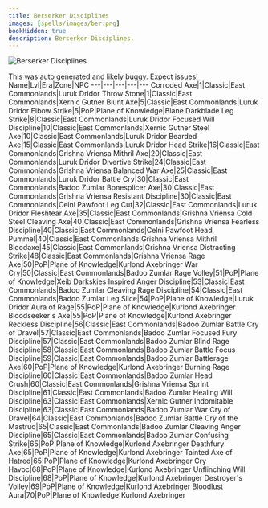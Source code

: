 ```yaml
---
title: Berserker Disciplines
images: [spells/images/ber.png]
bookHidden: true
description: Berserker Disciplines.
---
```

![Berserker Disciplines](/images/spells-and-abilities/ber-banner.png)


This was auto generated and likely buggy. Expect issues!
Name|Lvl|Era|Zone|NPC
---|---|---|---|---
Corroded Axe|1|Classic|East Commonlands|Luruk Dridor
Throw Stone|1|Classic|East Commonlands|Xernic Gutner
Blunt Axe|5|Classic|East Commonlands|Luruk Dridor
Elbow Strike|5|PoP|Plane of Knowledge|Blane Darkblade
Leg Strike|8|Classic|East Commonlands|Luruk Dridor
Focused Will Discipline|10|Classic|East Commonlands|Xernic Gutner
Steel Axe|10|Classic|East Commonlands|Luruk Dridor
Bearded Axe|15|Classic|East Commonlands|Luruk Dridor
Head Strike|16|Classic|East Commonlands|Grishna Vriensa
Mithril Axe|20|Classic|East Commonlands|Luruk Dridor
Divertive Strike|24|Classic|East Commonlands|Grishna Vriensa
Balanced War Axe|25|Classic|East Commonlands|Luruk Dridor
Battle Cry|30|Classic|East Commonlands|Badoo Zumlar
Bonesplicer Axe|30|Classic|East Commonlands|Grishna Vriensa
Resistant Discipline|30|Classic|East Commonlands|Celni Pawfoot
Leg Cut|32|Classic|East Commonlands|Luruk Dridor
Fleshtear Axe|35|Classic|East Commonlands|Grishna Vriensa
Cold Steel Cleaving Axe|40|Classic|East Commonlands|Grishna Vriensa
Fearless Discipline|40|Classic|East Commonlands|Celni Pawfoot
Head Pummel|40|Classic|East Commonlands|Grishna Vriensa
Mithril Bloodaxe|45|Classic|East Commonlands|Grishna Vriensa
Distracting Strike|48|Classic|East Commonlands|Grishna Vriensa
Rage Axe|50|PoP|Plane of Knowledge|Kurlond Axebringer
War Cry|50|Classic|East Commonlands|Badoo Zumlar
Rage Volley|51|PoP|Plane of Knowledge|Xeib Darkskies
Inspired Anger Discipline|53|Classic|East Commonlands|Badoo Zumlar
Cleaving Rage Discipline|54|Classic|East Commonlands|Badoo Zumlar
Leg Slice|54|PoP|Plane of Knowledge|Luruk Dridor
Aura of Rage|55|PoP|Plane of Knowledge|Kurlond Axebringer
Bloodseeker's Axe|55|PoP|Plane of Knowledge|Kurlond Axebringer
Reckless Discipline|56|Classic|East Commonlands|Badoo Zumlar
Battle Cry of Dravel|57|Classic|East Commonlands|Badoo Zumlar
Focused Fury Discipline|57|Classic|East Commonlands|Badoo Zumlar
Blind Rage Discipline|58|Classic|East Commonlands|Badoo Zumlar
Battle Focus Discipline|59|Classic|East Commonlands|Badoo Zumlar
Battlerage Axe|60|PoP|Plane of Knowledge|Kurlond Axebringer
Burning Rage Discipline|60|Classic|East Commonlands|Badoo Zumlar
Head Crush|60|Classic|East Commonlands|Grishna Vriensa
Sprint Discipline|61|Classic|East Commonlands|Badoo Zumlar
Healing Will Discipline|63|Classic|East Commonlands|Xernic Gutner
Indomitable Discipline|63|Classic|East Commonlands|Badoo Zumlar
War Cry of Dravel|64|Classic|East Commonlands|Badoo Zumlar
Battle Cry of the Mastruq|65|Classic|East Commonlands|Badoo Zumlar
Cleaving Anger Discipline|65|Classic|East Commonlands|Badoo Zumlar
Confusing Strike|65|PoP|Plane of Knowledge|Kurlond Axebringer
Deathfury Axe|65|PoP|Plane of Knowledge|Kurlond Axebringer
Tainted Axe of Hatred|65|PoP|Plane of Knowledge|Kurlond Axebringer
Cry Havoc|68|PoP|Plane of Knowledge|Kurlond Axebringer
Unflinching Will Discipline|68|PoP|Plane of Knowledge|Kurlond Axebringer
Destroyer's Volley|69|PoP|Plane of Knowledge|Kurlond Axebringer
Bloodlust Aura|70|PoP|Plane of Knowledge|Kurlond Axebringer
